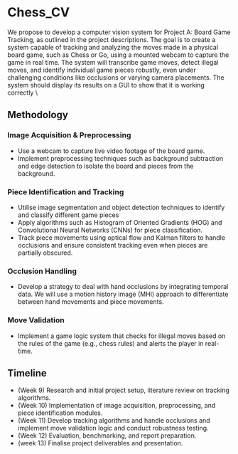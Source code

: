 # Chess_CV

We propose to develop a computer vision system for Project A: Board Game Tracking, as outlined in the project descriptions. The goal is to create a system capable of tracking and analyzing the moves made in a physical board game, such as Chess or Go, using a mounted webcam to capture the game in real time. The system will transcribe game moves, detect illegal moves, and identify individual game pieces robustly, even under challenging conditions like occlusions or varying camera placements. The system should display its results on a GUI to show that it is working correctly \\
      
## Methodology
### Image Acquisition \& Preprocessing
- Use a webcam to capture live video footage of the board game.
- Implement preprocessing techniques such as background subtraction and edge detection to isolate the board and pieces from the background.

### Piece Identification and Tracking
- Utilise image segmentation and object detection techniques to identify and classify different game pieces
- Apply algorithms such as Histogram of Oriented Gradients (HOG) and Convolutional Neural Networks (CNNs) for piece classification.
- Track piece movements using optical flow and Kalman filters to handle occlusions and ensure consistent tracking even when pieces are partially obscured.

### Occlusion Handling
- Develop a strategy to deal with hand occlusions by integrating temporal data. We will use a motion history image (MHI) approach to differentiate between hand movements and piece movements.

### Move Validation
- Implement a game logic system that checks for illegal moves based on the rules of the game (e.g., chess rules) and alerts the player in real-time.

## Timeline  
- (Week 9) Research and initial project setup, literature review on tracking algorithms.
- (Week 10) Implementation of image acquisition, preprocessing, and piece identification modules.
- (Week 11) Develop tracking algorithms and handle occlusions and implement move validation logic and conduct robustness testing.
- (Week 12) Evaluation, benchmarking, and report preparation.
- (week 13) Finalise project deliverables and presentation.
